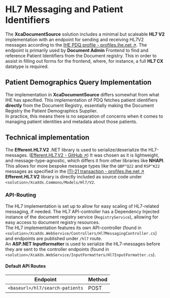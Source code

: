 # HL7 Messaging and Patient Identifiers
The **XcaDocumentSource** solution includes a minimal but scaleable **HL7 V2** implementation with an endpoint for sending and receiving HL7V2 messages according to the [IHE PDQ profile - profiles.ihe.net ↗](https://profiles.ihe.net/ITI/TF/Volume1/ch-8.html). The endpoint is primarily used by **Document Admin** Frontend to find and reference Patient Identifiers from the Document registry. This in order to assist in filling out forms for the frontend, where, for instance, a full **HL7 CX** datatype is required.

## Patient Demographics Query Implementation
The implementation in **XcaDocumentSource** differs somewhat from what IHE has specified. This implementation of PDQ fetches patient identifiers **directly** from the Document Registry, essentially making the Document Registry the Patient Demographics Supplier.  
In practice, this means there is no separation of concerns when it comes to managing patient identities and metadata about those patients.

## Technical implementation
The **Efferent.HL7.V2** .NET library is used to serialize/deserialize the HL7-messages. ([Efferent.HL7.V2 - GitHub ↗](https://github.com/Efferent-Health/HL7-V2)) It was chosen as it is lightweight, and message-type-agnostic, which differs it from other libraries like **NHAPI**. This allows for more bespoke message types like the `QBP^Q22` and `RSP^K22` messages as specified in the [ITI-21 transaction - profiles.ihe.net ↗](https://profiles.ihe.net/ITI/TF/Volume2/ITI-21.html)  
**Efferent.HL7.V2** library is directly included as source code under `<solution>/XcaXds.Commons/Models/Hl7/V2`.

### API-Routing
The HL7 implementation is set up to allow for easy scaling of HL7-related messaging, if needed. The HL7 API-controller has a Dependency Injected instance of the document registry service (`RegistryService`), allowing for easy access to document registry resources.  
The HL7 implementation features its own API-controller (found in `<solution>/XcaXds.WebService/Controllers/Hl7MessagingController.cs`) and endpoints are published under `/hl7` route.  
An **ASP.NET Inputformatter** is used to serialize the HL7-messages before they are sent to the controller endpoints (found in `<solution>/XcaXds.WebService/InputFormatters/Hl7InputFormatter.cs`). 

#### Default API Routes
| Endpoint | Method
|---|---|
| `<baseurl>/hl7/search-patients` | POST